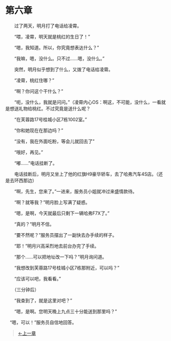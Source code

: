 # 第六章

&#x3000;&#x3000;过了两天，明月打了电话给凌霄。

&#x3000;&#x3000;“喂，凌霄，明天就是桃红的生日了！”

&#x3000;&#x3000;“嗯，我知道。所以，你究竟想表达什么？”

&#x3000;&#x3000;“我嘛，嗯，没什么。只不过……嗯，没什么。”

&#x3000;&#x3000;突然，明月似乎想到了什么，又拨了电话给凌霄。

&#x3000;&#x3000;“凌霄，桃红住哪？”

&#x3000;&#x3000;“啊？你问这个干什么？”

&#x3000;&#x3000;“呃，没什么，我就是问问。”（凌霄内心OS：啊这，不可能，没什么，一看就是想送礼物给桃红。不过究竟是送什么呢？

&#x3000;&#x3000;“在芙蓉路17号桂城小区7栋1002室。”

&#x3000;&#x3000;“你和她现在在那边吗？”

&#x3000;&#x3000;“没有，我在外面吃粉，等会儿就回去了”

&#x3000;&#x3000;“哦好，再见。”

&#x3000;&#x3000;“嘟……”电话挂断了。

&#x3000;&#x3000;电话挂断后，明月又坐上了他的红旗H9豪华轿车，去了哈弗汽车4S店。（还是去环西那边）

&#x3000;&#x3000;“啊，先生，您来了。”一进来，服务员小姐就冲过来盛情款待。

&#x3000;&#x3000;“啊？就等我？”明月脸上写满了疑惑。

&#x3000;&#x3000;“嗯，是啊，今天就最后只剩下一辆哈弗F7X了。”

&#x3000;&#x3000;“真的？”明月不信。

&#x3000;&#x3000;“要不然呢？”服务员摆出了一副快去办手续的样子。

&#x3000;&#x3000;“耶！”明月兴高采烈地去前台办完了手续。

&#x3000;&#x3000;“那个……可以把地址改一下吗？”明月询问道。

&#x3000;&#x3000;“我想改到芙蓉路17号桂城小区7栋那附近，可以吗？”

&#x3000;&#x3000;“应该可以吧，我看看。”

&#x3000;&#x3000;（三分钟后）

&#x3000;&#x3000;“我查到了，就是这里对吧？”

&#x3000;&#x3000;“嗯，是啊。您明天晚上九点三十分能送到那里吗？”

&#x3000;“嗯，可以！”服务员自信地回答。

> [←上一章](/zh-cn/part1/chapter5.md)
